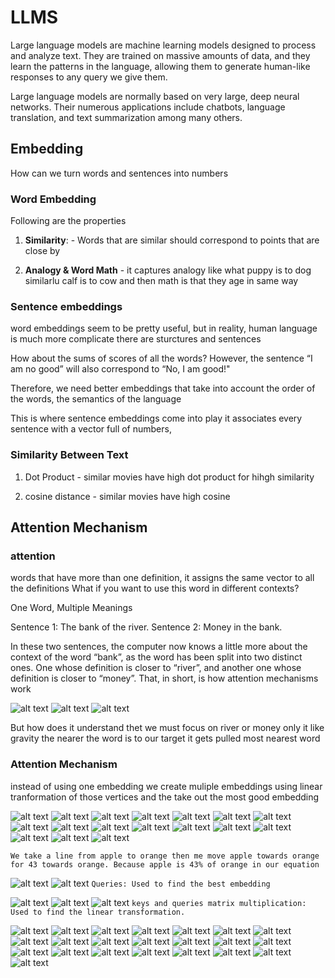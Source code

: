 # LLMS

Large language models are machine learning models designed to process and analyze text. They are trained on massive amounts of data, and they learn the patterns in the language, allowing them to generate human-like responses to any query we give them.

Large language models are normally based on very large, deep neural networks. Their numerous applications include chatbots, language translation, and text summarization among many others.

## Embedding

How can we turn words and sentences into numbers

### Word Embedding

Following are the properties

1. **Similarity**: - Words that are similar should correspond to points that are close by

2. **Analogy & Word Math** - it captures analogy like what puppy is to dog similarlu calf is to cow and then math is that they age in same way

### Sentence embeddings

word embeddings seem to be pretty useful, but in reality, human language is much more complicate there are sturctures and sentences

How about the sums of scores of all the words? However, the sentence “I am no good” will also correspond to “No, I am good!"

Therefore, we need better embeddings that take into account the order of the words, the semantics of the language

This is where sentence embeddings come into play it associates every sentence with a vector full of numbers,

### Similarity Between Text

1. Dot Product - similar movies have high dot product for hihgh similarity

2. cosine distance - similar movies have high cosine

## Attention Mechanism

### attention

words that have more than one definition, it assigns the same vector to all the definitions What if you want to use this word in different contexts?

One Word, Multiple Meanings

Sentence 1: The bank of the river.
Sentence 2: Money in the bank.

In these two sentences, the computer now knows a little more about the context of the word “bank”, as the word has been split into two distinct ones. One whose definition is closer to “river”, and another one whose definition is closer to “money”. That, in short, is how attention mechanisms work

![alt text](image-2.png)
![alt text](image.png)
![alt text](image-1.png)

But how does it understand thet we must focus on river or money only it like gravity the nearer the word is to our target it gets pulled most nearest word

### Attention Mechanism

instead of using one embedding we create muliple embeddings using linear tranformation of those vertices and the take out the most good embedding

![alt text](<Screenshot (13).png>)
![alt text](<Screenshot (83).png>)
![alt text](<Screenshot (15).png>)
![alt text](<Screenshot (16).png>)
![alt text](<Screenshot (18).png>) 
![alt text](<Screenshot (21).png>) 
![alt text](<Screenshot (22).png>) 
![alt text](<Screenshot (24).png>) 
![alt text](<Screenshot (25).png>) 
![alt text](<Screenshot (30).png>) 
![alt text](<Screenshot (31).png>) 
![alt text](<Screenshot (33).png>) 
![alt text](<Screenshot (35).png>) 
![alt text](<Screenshot (40).png>) 
![alt text](<Screenshot (41).png>) 
![alt text](<Screenshot (42).png>) 
![alt text](<Screenshot (44).png>)

`We take a line from apple to orange then me move apple towards orange for 43 towards orange. Because apple is 43% of orange in our equation`

![alt text](<Screenshot (45).png>) 
![alt text](<Screenshot (46).png>) 
`Queries: Used to find the best embedding`

![alt text](<Screenshot (48).png>)
![alt text](<Screenshot (49).png>) 
![alt text](<Screenshot (51).png>)
`keys and queries matrix multiplication: Used to find the linear transformation. `

![alt text](<Screenshot (52).png>) 
![alt text](<Screenshot (55).png>) 
![alt text](<Screenshot (56).png>) 
![alt text](<Screenshot (57).png>) 
![alt text](<Screenshot (58).png>) 
![alt text](<Screenshot (59).png>) 
![alt text](<Screenshot (60).png>) 
![alt text](<Screenshot (63).png>) 
![alt text](<Screenshot (67).png>) 
![alt text](<Screenshot (68).png>) 
![alt text](<Screenshot (69).png>) 
![alt text](<Screenshot (70).png>) 
![alt text](<Screenshot (71).png>) 
![alt text](<Screenshot (72).png>) 
![alt text](<Screenshot (73).png>) 
![alt text](<Screenshot (74).png>) 
![alt text](<Screenshot (76).png>) 
![alt text](<Screenshot (77).png>) 
![alt text](<Screenshot (78).png>) 
![alt text](<Screenshot (79).png>) 
![alt text](<Screenshot (81).png>) 
![alt text](<Screenshot (82).png>)